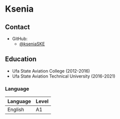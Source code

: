 # Ksenia 

## Contact

+ GitHub:
  + <a href="https://github.com/KseniaSKE">@kseniaSKE</a>


## Education
* Ufa State Aviation College (2012-2016)
* Ufa State Aviation Technical University (2016-2021)

### Language
| Language | Level |
| --|--|
| English | A1 |
